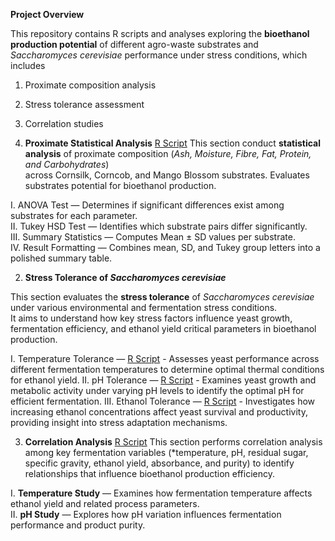  **Project Overview**

This repository contains R scripts and analyses exploring the **bioethanol production potential** of different agro-waste substrates and *Saccharomyces cerevisiae* performance under stress conditions, which includes
1. Proximate composition analysis
2. Stress tolerance assessment
3. Correlation studies


1. **Proximate Statistical Analysis** [R Script](https://github.com/aymunir1/Bioethanol-Study/blob/main/ANOVA%20%2B%20TURKEY%20HSD.R)
This section conduct **statistical analysis** of proximate composition (_Ash, Moisture, Fibre, Fat, Protein, and Carbohydrates_)  
across Cornsilk, Corncob, and Mango Blossom substrates.
Evaluates substrates potential for bioethanol production.

I. ANOVA Test — Determines if significant differences exist among substrates for each parameter.  
II. Tukey HSD Test — Identifies which substrate pairs differ significantly.  
III. Summary Statistics — Computes Mean ± SD values per substrate.  
IV. Result Formatting — Combines mean, SD, and Tukey group letters into a polished summary table.  

2. **Stress Tolerance of _Saccharomyces cerevisiae_**

This section evaluates the **stress tolerance** of *Saccharomyces cerevisiae* under various environmental and fermentation stress conditions.  
It aims to understand how key stress factors influence yeast growth, fermentation efficiency, and ethanol yield critical parameters in bioethanol production.

I. Temperature Tolerance — [R Script]() - Assesses yeast performance across different fermentation temperatures to determine optimal thermal conditions for ethanol yield.
II. pH Tolerance — [R Script]() - Examines yeast growth and metabolic activity under varying pH levels to identify the optimal pH for efficient fermentation.
III. Ethanol Tolerance — [R Script]() - Investigates how increasing ethanol concentrations affect yeast survival and productivity, providing insight into stress adaptation mechanisms.

3. **Correlation Analysis** [R Script](https://github.com/aymunir1/Bioethanol-Study/blob/main/Correlation%20and%20Heatmap%20(Temperature%20%26%20pH).R)
This section performs correlation analysis among key fermentation variables (*temperature, pH, residual sugar, specific gravity, ethanol yield, absorbance, and purity) to identify relationships that influence bioethanol production efficiency.

I. **Temperature Study** — Examines how fermentation temperature affects ethanol yield and related process parameters.  
II. **pH Study** — Explores how pH variation influences fermentation performance and product purity.

